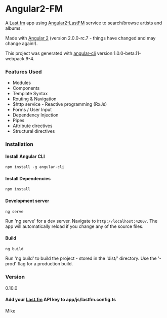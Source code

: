 # Angular2-FM

A [Last.fm](http://www.last.fm/) app using [Angular2-LastFM](https://github.com/mikeybyker/angular2-lastfm) service to search/browse artists and albums.

Made with [Angular 2](https://angular.io/) (version 2.0.0-rc.7 - things have changed and may change again!).

This project was generated with [angular-cli](https://cli.angular.io/) version 1.0.0-beta.11-webpack.9-4.

### Features Used
  - Modules
  - Components
  - Template Syntax
  - Routing &amp; Navigation
  - $http service - Reactive programming (RxJs)
  - Forms / User Input
  - Dependency Injection
  - Pipes
  - Attribute directives
  - Structural directives

### Installation
#### Install Angular CLI
```javascript
npm install -g angular-cli
```
#### Install Dependencies
```javascript
npm install
```

#### Development server
```javascript
ng serve
```
Run 'ng serve' for a dev server. Navigate to `http://localhost:4200/`. The app will automatically reload if you change any of the source files.

#### Build
```javascript
ng build
```
Run 'ng build' to build the project - stored in the 'dist/' directory. Use the '-prod' flag for a production build.

### Version
0.10.0

#### Add your [Last.fm](http://www.last.fm/api/account/create) API key to app/js/lastfm.config.ts

Mike